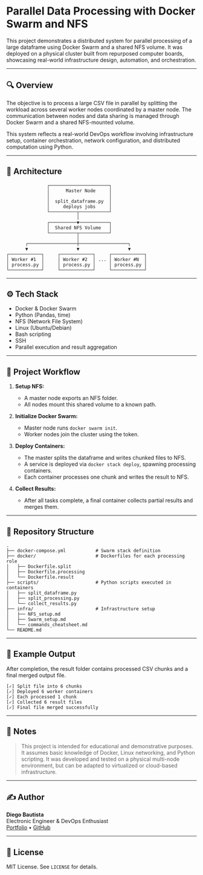 # Parallel Data Processing with Docker Swarm and NFS

This project demonstrates a distributed system for parallel processing of a large dataframe using Docker Swarm and a shared NFS volume. It was deployed on a physical cluster built from repurposed computer boards, showcasing real-world infrastructure design, automation, and orchestration.

---

## 🔍 Overview

The objective is to process a large CSV file in parallel by splitting the workload across several worker nodes coordinated by a master node. The communication between nodes and data sharing is managed through Docker Swarm and a shared NFS-mounted volume.

This system reflects a real-world DevOps workflow involving infrastructure setup, container orchestration, network configuration, and distributed computation using Python.

---

## 🧱 Architecture

```
               ┌──────────────────────┐
               │      Master Node     │
               │                      │
               │  split_dataframe.py  │
               │     deploys jobs     │
               └──────────┬───────────┘
                          │
               ┌──────────▼───────────┐
               │  Shared NFS Volume   │
               └──────────┬───────────┘
                          │
       ┌──────────────────┼──────────────────┐
       ▼                  ▼                  ▼
┌────────────┐     ┌────────────┐     ┌────────────┐
│ Worker #1  │     │ Worker #2  │ ... │ Worker #N  │
│ process.py │     │ process.py │     │ process.py │
└────────────┘     └────────────┘     └────────────┘
```

---

## ⚙️ Tech Stack

- Docker & Docker Swarm  
- Python (Pandas, time)  
- NFS (Network File System)  
- Linux (Ubuntu/Debian)  
- Bash scripting   
- SSH   
- Parallel execution and result aggregation  

---

## 🚀 Project Workflow

1. **Setup NFS:**
   - A master node exports an NFS folder.
   - All nodes mount this shared volume to a known path.

2. **Initialize Docker Swarm:**
   - Master node runs `docker swarm init`.
   - Worker nodes join the cluster using the token.

3. **Deploy Containers:**
   - The master splits the dataframe and writes chunked files to NFS.
   - A service is deployed via `docker stack deploy`, spawning processing containers.
   - Each container processes one chunk and writes the result to NFS.

4. **Collect Results:**
   - After all tasks complete, a final container collects partial results and merges them.

---

## 📂 Repository Structure

```
.
├── docker-compose.yml           # Swarm stack definition
├── docker/                      # Dockerfiles for each processing role
│   ├── Dockerfile.split
│   ├── Dockerfile.processing
│   └── Dockerfile.result
├── scripts/                     # Python scripts executed in containers
│   ├── split_dataframe.py
│   ├── split_processing.py
│   └── collect_results.py
├── infra/                       # Infrastructure setup
│   ├── NFS_setup.md
│   ├── Swarm_setup.md
│   └── commands_cheatsheet.md
└── README.md
```

---

## 📸 Example Output

After completion, the result folder contains processed CSV chunks and a final merged output file.

```
[✓] Split file into 6 chunks  
[✓] Deployed 6 worker containers  
[✓] Each processed 1 chunk  
[✓] Collected 6 result files  
[✓] Final file merged successfully  
```

---

## 🔐 Notes

> This project is intended for educational and demonstrative purposes. It assumes basic knowledge of Docker, Linux networking, and Python scripting. It was developed and tested on a physical multi-node environment, but can be adapted to virtualized or cloud-based infrastructure.

---

## ✍️ Author

**Diego Bautista**  
Electronic Engineer & DevOps Enthusiast  
[Portfolio](https://diegobtta101.github.io) • [GitHub](https://github.com/DiegoBtta101)

---

## 📜 License

MIT License. See `LICENSE` for details.
